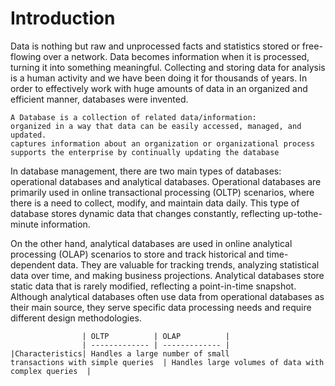 # Introduction
Data is nothing but raw and unprocessed facts and statistics stored or free-flowing over a network. Data
becomes information when it is processed, turning it into something meaningful. Collecting and storing data for analysis is a
human activity and we have been doing it for thousands of years. In order to effectively work with huge amounts of data in an
organized and efficient manner, databases were invented.
```
A Database is a collection of related data/information:
organized in a way that data can be easily accessed, managed, and updated.
captures information about an organization or organizational process
supports the enterprise by continually updating the database
```
In database management, there are two main types of databases: operational databases and analytical databases.
Operational databases are primarily used in online transactional processing (OLTP) scenarios, where there is a need to
collect, modify, and maintain data daily. This type of database stores dynamic data that changes constantly, reflecting up-tothe-
minute information.

On the other hand, analytical databases are used in online analytical processing (OLAP) scenarios to store and track
historical and time-dependent data. They are valuable for tracking trends, analyzing statistical data over time, and making
business projections. Analytical databases store static data that is rarely modified, reflecting a point-in-time snapshot.
Although analytical databases often use data from operational databases as their main source, they serve specific data
processing needs and require different design methodologies.

```
                | OLTP          | OLAP          |
                | ------------- | ------------- |
|Characteristics| Handles a large number of small
transactions with simple queries  | Handles large volumes of data with
complex queries  |

```


